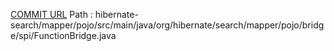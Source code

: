 [COMMIT URL](https://github.com/hibernate/hibernate-search/commit/83fdb490bb641fc30732954bbf17e92226461fba)
Path : hibernate-search/mapper/pojo/src/main/java/org/hibernate/search/mapper/pojo/bridge/spi/FunctionBridge.java